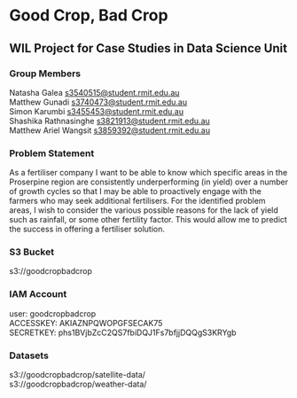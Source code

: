 # Good Crop, Bad Crop
## WIL Project for Case Studies in Data Science Unit

### Group Members
Natasha Galea s3540515@student.rmit.edu.au\
Matthew Gunadi s3740473@student.rmit.edu.au\
Simon Karumbi s3455453@student.rmit.edu.au\
Shashika Rathnasinghe s3821913@student.rmit.edu.au\
Matthew Ariel Wangsit s3859392@student.rmit.edu.au

### Problem Statement
As a fertiliser company I want to be able to know which specific areas in the Proserpine region are consistently underperforming (in yield) over a number of growth cycles so that I may be able to proactively engage with the farmers who may seek additional fertilisers. For the identified problem areas, I wish to consider the various possible reasons for the lack of yield such as rainfall, or some other fertility factor. This would allow me to predict the success in offering a fertiliser solution.

### S3 Bucket
s3://goodcropbadcrop

### IAM Account
user: goodcropbadcrop\
ACCESSKEY: AKIAZNPQWOPGFSECAK75\
SECRETKEY: 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

### Datasets
s3://goodcropbadcrop/satellite-data/\
s3://goodcropbadcrop/weather-data/
